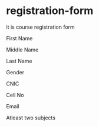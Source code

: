 # registration-form

it is course registration form

First Name

Middle Name

Last Name

Gender

CNIC

Cell No

Email

Atleast two subjects
